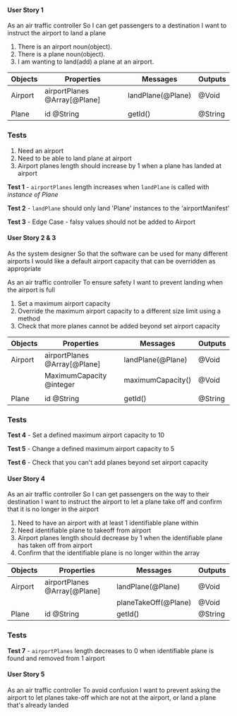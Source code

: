 #### User Story 1

As an air traffic controller
So I can get passengers to a destination
I want to instruct the airport to land a plane

1. There is an airport noun(object).
2. There is a plane noun(object).
3. I am wanting to land(add) a plane at an airport.

| Objects | Properties                   | Messages          | Outputs |
| ------- | -------------------------    | ----------------- | ------- |
| Airport | airportPlanes @Array[@Plane] | landPlane(@Plane) | @Void   |
|         |                              |                   |         |
| Plane   | id @String                   | getId()           | @String |

### Tests

1. Need an airport
2. Need to be able to land plane at airport
3. Airport planes length should increase by 1 when a plane has landed at airport

**Test 1** - `airportPlanes` length increases when `landPlane` is called with *instance of Plane*

**Test 2** - `landPlane` should only land 'Plane' instances to the 'airportManifest'

**Test 3** - Edge Case - falsy values should not be added to Airport

#### User Story 2 & 3

As the system designer
So that the software can be used for many different airports
I would like a default airport capacity that can be overridden as appropriate

As an air traffic controller
To ensure safety
I want to prevent landing when the airport is full

1. Set a maximum airport capacity
2. Override the maximum airport capacity to a different size limit using a method
3. Check that more planes cannot be added beyond set airport capacity

| Objects | Properties                            | Messages             | Outputs |
| ------- | -------------------------             | -----------------    | ------- |
| Airport | airportPlanes @Array[@Plane]          | landPlane(@Plane)    | @Void   |
|         | MaximumCapacity @integer              | maximumCapacity()    | @Void   |
|         |                                       |                      |         |
| Plane   | id @String                            | getId()              | @String |

### Tests

**Test 4** - Set a defined maximum airport capacity to 10

**Test 5** - Change a defined maximum airport capacity to 5

**Test 6** - Check that you can't add planes beyond set airport capacity

#### User Story 4

As an air traffic controller
So I can get passengers on the way to their destination
I want to instruct the airport to let a plane take off and confirm that it is no longer in the airport

1. Need to have an airport with at least 1 identifiable plane within
2. Need identifiable plane to takeoff from airport
3. Airport planes length should decrease by 1 when the identifiable plane has taken off from airport
4. Confirm that the identifiable plane is no longer within the array

| Objects | Properties                   | Messages              | Outputs |
| ------- | -------------------------    | -----------------     | ------- |
| Airport | airportPlanes @Array[@Plane] | landPlane(@Plane)     | @Void   |
|         |                              | planeTakeOff(@Plane)  | @Void   |
| Plane   | id @String                   | getId()               | @String |

### Tests

**Test 7** - `airportPlanes` length decreases to 0 when identifiable plane is found and removed from 1 airport

#### User Story 5

As an air traffic controller
To avoid confusion
I want to prevent asking the airport to let planes take-off which are not at the airport, or land a plane that's already landed
